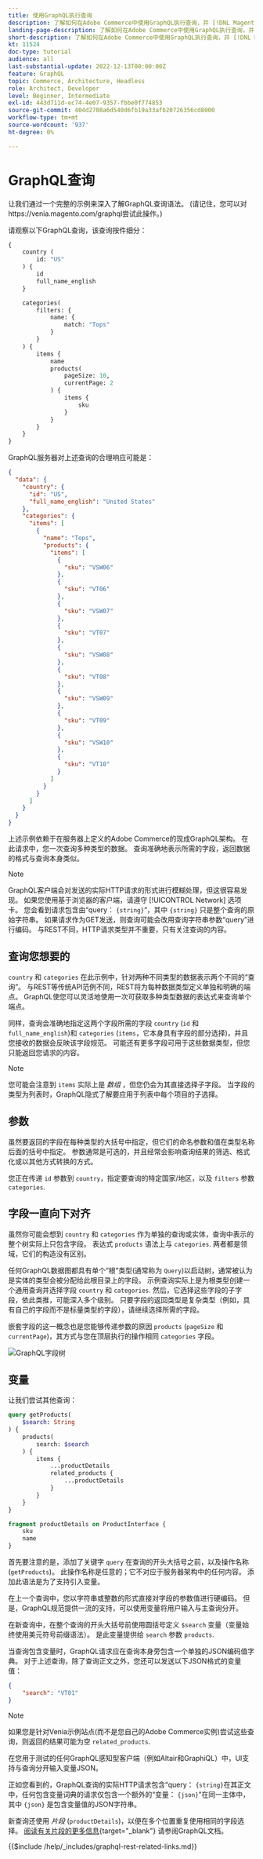 ```yaml
---
title: 使用GraphQL执行查询
description: 了解如何在Adobe Commerce中使用GraphQL执行查询，并 [!DNL Magento Open Source]. 以下是关于使用GET和POST调用的GraphQL的简介。
landing-page-description: 了解如何在Adobe Commerce中使用GraphQL执行查询，并 [!DNL Magento Open Source]. 以下是关于使用GET和POST调用的GraphQL的简介。
short-description: 了解如何在Adobe Commerce中使用GraphQL执行查询，并 [!DNL Magento Open Source]. 以下是关于使用GET和POST调用的GraphQL的简介。
kt: 11524
doc-type: tutorial
audience: all
last-substantial-update: 2022-12-13T00:00:00Z
feature: GraphQL
topic: Commerce, Architecture, Headless
role: Architect, Developer
level: Beginner, Intermediate
exl-id: 443d711d-ec74-4e07-9357-fbbe0f774853
source-git-commit: 404d2708a6d540d6fb19a33afb20726356cd8000
workflow-type: tm+mt
source-wordcount: '937'
ht-degree: 0%

---
```


# GraphQL查询

让我们通过一个完整的示例来深入了解GraphQL查询语法。 (请记住，您可以对https://venia.magento.com/graphql尝试此操作。)

请观察以下GraphQL查询，该查询按件细分：

```graphql
{
    country (
        id: "US"
    ) {
        id
        full_name_english
    }

    categories(
        filters: {
            name: {
                match: "Tops"
            }
        }
    ) {
        items {
            name
            products(
                pageSize: 10,
                currentPage: 2
            ) {
                items {
                    sku
                }
            }
        }
    }
}
```

GraphQL服务器对上述查询的合理响应可能是：

```json
{
  "data": {
    "country": {
      "id": "US",
      "full_name_english": "United States"
    },
    "categories": {
      "items": [
        {
          "name": "Tops",
          "products": {
            "items": [
              {
                "sku": "VSW06"
              },
              {
                "sku": "VT06"
              },
              {
                "sku": "VSW07"
              },
              {
                "sku": "VT07"
              },
              {
                "sku": "VSW08"
              },
              {
                "sku": "VT08"
              },
              {
                "sku": "VSW09"
              },
              {
                "sku": "VT09"
              },
              {
                "sku": "VSW10"
              },
              {
                "sku": "VT10"
              }
            ]
          }
        }
      ]
    }
  }
}
```

上述示例依赖于在服务器上定义的Adobe Commerce的现成GraphQL架构。 在此请求中，您一次查询多种类型的数据。 查询准确地表示所需的字段，返回数据的格式与查询本身类似。

>[!NOTE]
>
>GraphQL客户端会对发送的实际HTTP请求的形式进行模糊处理，但这很容易发现。 如果您使用基于浏览器的客户端，请遵守 [!UICONTROL Network] 选项卡。 您会看到请求包含由“query： `{string}`“，其中 `{string}` 只是整个查询的原始字符串。 如果请求作为GET发送，则查询可能会改用查询字符串参数“query”进行编码。 与REST不同，HTTP请求类型并不重要，只有关注查询的内容。


## 查询您想要的

`country` 和 `categories` 在此示例中，针对两种不同类型的数据表示两个不同的“查询”。 与REST等传统API范例不同，REST将为每种数据类型定义单独和明确的端点。 GraphQL使您可以灵活地使用一次可获取多种类型数据的表达式来查询单个端点。

同样，查询会准确地指定这两个字段所需的字段 `country` (`id` 和 `full_name_english`)和 `categories` (`items`，它本身具有字段的部分选择)，并且您接收的数据会反映该字段规范。 可能还有更多字段可用于这些数据类型，但您只能返回您请求的内容。


>[!NOTE]
>
>您可能会注意到 `items` 实际上是 _数组_ ，但您仍会为其直接选择子字段。 当字段的类型为列表时，GraphQL隐式了解要应用于列表中每个项目的子选择。

## 参数

虽然要返回的字段在每种类型的大括号中指定，但它们的命名参数和值在类型名称后面的括号中指定。 参数通常是可选的，并且经常会影响查询结果的筛选、格式化或以其他方式转换的方式。

您正在传递 `id` 参数到 `country`，指定要查询的特定国家/地区，以及 `filters` 参数 `categories`.

## 字段一直向下对齐

虽然你可能会想到 `country` 和 `categories` 作为单独的查询或实体，查询中表示的整个树实际上只包含字段。 表达式 `products` 语法上与 `categories`. 两者都是领域，它们的构造没有区别。

任何GraphQL数据图都具有单个“根”类型(通常称为 `Query`)以启动树，通常被认为是实体的类型会被分配给此根目录上的字段。 示例查询实际上是为根类型创建一个通用查询并选择字段 `country` 和 `categories`. 然后，它选择这些字段的子字段，依此类推，可能深入多个级别。 只要字段的返回类型是复杂类型（例如，具有自己的字段而不是标量类型的字段），请继续选择所需的字段。

嵌套字段的这一概念也是您能够传递参数的原因 `products` (`pageSize` 和 `currentPage`)，其方式与您在顶层执行的操作相同 `categories` 字段。

![GraphQL字段树](../assets/graphql-field-tree.png)

## 变量

让我们尝试其他查询：

```graphql
query getProducts(
    $search: String
) {
    products(
        search: $search
    ) {
        items {
            ...productDetails
            related_products {
                ...productDetails
            }
        }
    }
}

fragment productDetails on ProductInterface {
    sku
    name
}
```

首先要注意的是，添加了关键字 `query` 在查询的开头大括号之前，以及操作名称(`getProducts`)。 此操作名称是任意的；它不对应于服务器架构中的任何内容。 添加此语法是为了支持引入变量。

在上一个查询中，您以字符串或整数的形式直接对字段的参数值进行硬编码。 但是，GraphQL规范提供一流的支持，可以使用变量将用户输入与主查询分开。

在新查询中，在整个查询的开头大括号前使用圆括号定义 `$search` 变量（变量始终使用美元符号前缀语法）。 是此变量提供给 `search` 参数 `products`.

当查询包含变量时，GraphQL请求应在查询本身旁包含一个单独的JSON编码值字典。 对于上述查询，除了查询正文之外，您还可以发送以下JSON格式的变量值：

```json
{
    "search": "VT01"
}
```

>[!NOTE]
>
>如果您是针对Venia示例站点(而不是您自己的Adobe Commerce实例)尝试这些查询，则返回的结果可能为空 `related_products`.

在您用于测试的任何GraphQL感知型客户端（例如Altair和GraphiQL）中，UI支持与查询分开输入变量JSON。

正如您看到的，GraphQL查询的实际HTTP请求包含“query： `{string}`在其正文中，任何包含变量词典的请求仅包含一个额外的“变量： `{json}`”在同一主体中，其中 `{json}` 是包含变量值的JSON字符串。

新查询还使用 _片段_ (`productDetails`)，以便在多个位置重复使用相同的字段选择。 [阅读有关片段的更多信息](https://graphql.org/learn/queries/#fragments){target="_blank"} 请参阅GraphQL文档。

{{$include /help/_includes/graphql-rest-related-links.md}}
